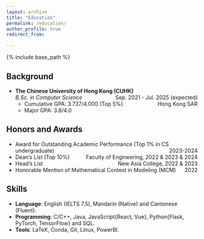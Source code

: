 ```yaml
---
layout: archive
title: "Education"
permalink: /education/
author_profile: true
redirect_from:

---
```


{% include base_path %} 

## Background
* **The Chinese University of Hong Kong (CUHK)**
  <span style="float: right;">Sep. 2021 - Jul. 2025 (expected)</span>  
  *B.Sc. in Computer Science*
  <span style="float: right;">Hong Kong SAR</span>  
  * Cumulative GPA: 3.737/4.000 (Top 5%).
  * Major GPA: 3.8/4.0

## Honors and Awards
* Award for Outstanding Academic Performance (Top 1% in CS undergraduate)<span style="float: right;">2023-2024</span>
* Dean’s List (Top 10%)<span style="float: right;">Faculty of Engineering, 2022 & 2023 & 2024</span>
* Head’s List <span style="float: right;">New Asia College, 2022 & 2023</span>  
* Honorable Mention of Mathematical Contest in Modeling (MCM)<span style="float: right;">2022</span>

## Skills

* **Language**: English (IELTS 7.5), Mandarin (Native) and Cantonese (Fluent).
* **Programming**:  C/C++, Java, JavaScript{React, Vue}, Python{Flask, PyTorch, TensorFlow} and SQL.
* **Tools**: LaTeX, Conda, Git, Linux, PowerBI.
